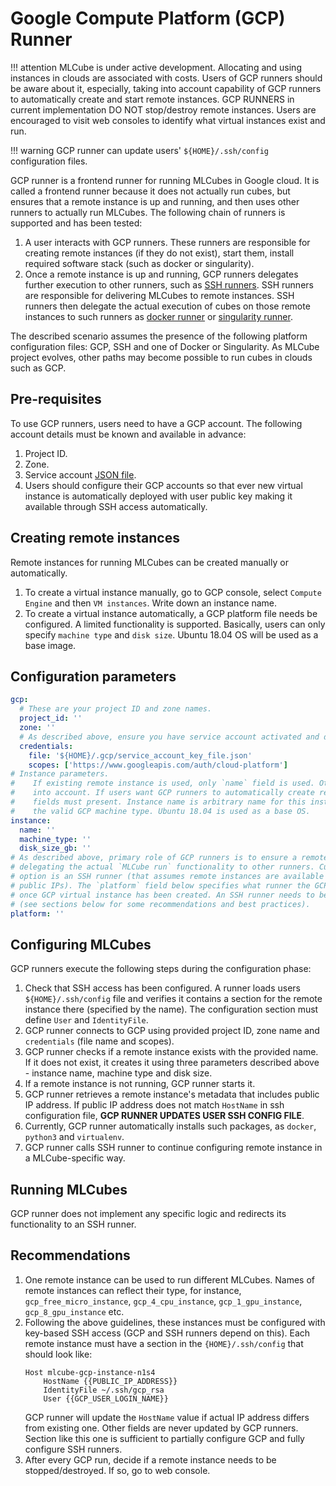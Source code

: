 # Google Compute Platform (GCP) Runner

!!! attention
      MLCube is under active development. Allocating and using instances in clouds are associated with costs. Users of 
      GCP runners should be aware about it, especially, taking into account capability of GCP runners to automatically 
      create and start remote instances. GCP RUNNERS in current implementation DO NOT stop/destroy remote instances. 
      Users are encouraged to visit web consoles to identify what virtual instances exist and run.


!!! warning
      GCP runner can update users' `${HOME}/.ssh/config` configuration files.

GCP runner is a frontend runner for running MLCubes in Google cloud. It is called a frontend runner because it does not
actually run cubes, but ensures that a remote instance is up and running, and then uses other runners to actually run
MLCubes. The following chain of runners is supported and has been tested:

1. A user interacts with GCP runners. These runners are responsible for creating remote instances (if they do not 
   exist), start them, install required software stack (such as docker or singularity).
2. Once a remote instance is up and running, GCP runners delegates further execution to other runners, such as 
   [SSH runners](https://mlcommons.github.io/mlcube/runners/ssh-runner/). SSH runners are responsible for delivering
   MLCubes to remote instances. SSH runners then delegate the actual execution of cubes on those remote instances to
   such runners as [docker runner](https://mlcommons.github.io/mlcube/runners/docker-runner/) or 
   [singularity runner](https://mlcommons.github.io/mlcube/runners/singularity-runner/).
 
The described scenario assumes the presence of the following platform configuration files: GCP, SSH and one of Docker or
Singularity. As MLCube project evolves, other paths may become possible to run cubes in clouds such as GCP.

## Pre-requisites
To use GCP runners, users need to have a GCP account. The following account details must be known and available in
advance:

1. Project ID.
2. Zone.
3. Service account [JSON file](https://cloud.google.com/docs/authentication/production#create_service_account).
4. Users should configure their GCP accounts so that ever new virtual instance is automatically deployed with user 
   public key making it available through SSH access automatically.


## Creating remote instances
Remote instances for running MLCubes can be created manually or automatically. 

1. To create a virtual instance manually, go to GCP console, select `Compute Engine` and then `VM instances`. Write
   down an instance name.
2. To create a virtual instance automatically, a GCP platform file needs be configured. A limited functionality is
   supported. Basically, users can only specify `machine type` and `disk size`. Ubuntu 18.04 OS will be used as a base
   image.

## Configuration parameters
```yaml
gcp:
  # These are your project ID and zone names. 
  project_id: ''
  zone: ''
  # As described above, ensure you have service account activated and download your JSON key file.
  credentials:
    file: '${HOME}/.gcp/service_account_key_file.json'
    scopes: ['https://www.googleapis.com/auth/cloud-platform']
# Instance parameters.
#    If existing remote instance is used, only `name` field is used. Other fields are not taken 
#    into account. If users want GCP runners to automatically create remote instances, all three 
#    fields must present. Instance name is arbitrary name for this instance. Machine type must be
#    the valid GCP machine type. Ubuntu 18.04 is used as a base OS. 
instance:
  name: ''
  machine_type: ''
  disk_size_gb: ''
# As described above, primary role of GCP runners is to ensure a remote instance exists before 
# delegating the actual `MLCube run` functionality to other runners. Currently, the only available 
# option is an SSH runner (that assumes remote instances are available vis SSH i.e. they have 
# public IPs). The `platform` field below specifies what runner the GCP runner should be using
# once GCP virtual instance has been created. An SSH runner needs to be configured separately 
# (see sections below for some recommendations and best practices). 
platform: ''
```


## Configuring MLCubes
GCP runners execute the following steps during the configuration phase:

1.  Check that SSH access has been configured. A runner loads users `${HOME}/.ssh/config` file and verifies it 
    contains a section for the remote instance there (specified by the name). The configuration section must define 
    `User` and `IdentityFile`.
2. GCP runner connects to GCP using provided project ID, zone name and `credentials` (file name and scopes).
3. GCP runner checks if a remote instance exists with the provided name. If it does not exist, it creates it using three
   parameters described above - instance name, machine type and disk size.
4. If a remote instance is not running, GCP runner starts it.
5. GCP runner retrieves a remote instance's metadata that includes public IP address. If public IP address does not 
   match `HostName` in ssh configuration file, __GCP RUNNER UPDATES USER SSH CONFIG FILE__.
6. Currently, GCP runner automatically installs such packages, as `docker`, `python3` and `virtualenv`.
7. GCP runner calls SSH runner to continue configuring remote instance in a MLCube-specific way.


## Running MLCubes
GCP runner does not implement any specific logic and redirects its functionality to an SSH runner.   


## Recommendations
1. One remote instance can be used to run different MLCubes. Names of remote instances can reflect their type, for
   instance, `gcp_free_micro_instance`, `gcp_4_cpu_instance`, `gcp_1_gpu_instance`, `gcp_8_gpu_instance` etc.
2. Following the above guidelines, these instances must be configured with key-based SSH access (GCP and SSH runners
   depend on this). Each remote instance must have a section in the `{HOME}/.ssh/config` that should look like:
   ```
   Host mlcube-gcp-instance-n1s4
       HostName {{PUBLIC_IP_ADDRESS}}
       IdentityFile ~/.ssh/gcp_rsa
       User {{GCP_USER_LOGIN_NAME}}
   ```
   GCP runner will update the `HostName` value if actual IP address differs from existing one. Other fields are never
   updated by GCP runners. Section like this one is sufficient to partially configure GCP and fully configure SSH
   runners.
3. After every GCP run, decide if a remote instance needs to be stopped/destroyed. If so, go to web console.  
